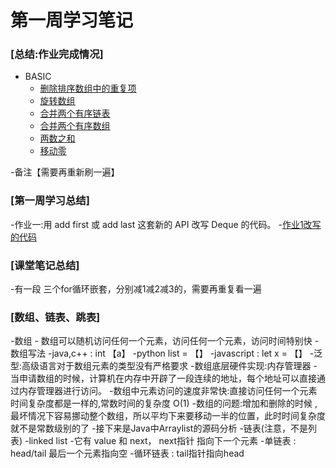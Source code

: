 # 第一周学习笔记
### [总结:作业完成情况]
- BASIC
    - [删除排序数组中的重复项](./removeDuplicates.java)
    - [旋转数组](./rotate.java)
    - [合并两个有序链表](./mergeTwoLists.java)
    - [合并两个有序数组](./merge.java)
    - [两数之和](./twoSum.java)
    - [移动零](./moveZeroes.java)

-备注【需要再重新刷一遍】

### [第一周学习总结]
-作业一:用 add first 或 add last 这套新的 API 改写 Deque 的代码。
    -[作业1改写的代码](./deque_new.java)


### [课堂笔记总结]
-有一段 三个for循环嵌套，分别减1减2减3的，需要再重复看一遍


### [数组、链表、跳表]
-数组 
    - 数组可以随机访问任何一个元素，访问任何一个元素，访问时间特别快
    -数组写法
    -java,c++  : int 【a】
    -python  list = 【】
    -javascript : let x = 【】
    -泛型:高级语言对于数组元素的类型没有严格要求
    -数组底层硬件实现:内存管理器
    -当申请数组的时候，计算机在内存中开辟了一段连续的地址，每个地址可以直接通过内存管理器进行访问。
    -数组中元素访问的速度非常快:直接访问任何一个元素时间复杂度都是一样的,常数时间的复杂度 O(1)
    -数组的问题:增加和删除的时候 ,最坏情况下容易挪动整个数组，所以平均下来要移动一半的位置，此时时间复杂度就不是常数级别的了 
    -接下来是Java中Arraylist的源码分析 
    -链表(注意，不是列表)
    -linked list
    -它有 value 和 next， next指针 指向下一个元素 
    -单链表 :  head/tail  最后一个元素指向空
    -循环链表  : tail指针指向head




